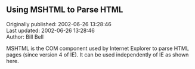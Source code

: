 ## Using MSHTML to Parse HTML  
Originally published: 2002-06-26 13:28:46  
Last updated: 2002-06-26 13:28:46  
Author: Bill Bell  
  
MSHTML is the COM component used by Internet Explorer to parse HTML pages (since version 4 of IE). It can be used independently of IE as shown here.
